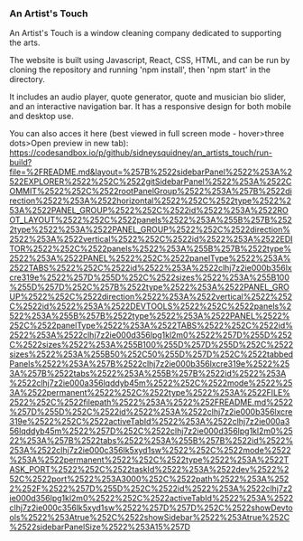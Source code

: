 ### An Artist's Touch

An Artist's Touch is a window cleaning company dedicated to supporting the arts.

The website is built using Javascript, React, CSS, HTML, and can be run by cloning the repository and running 'npm install', then 'npm start' in the directory.

It includes an audio player, quote generator, quote and musician bio slider, and an interactive navigation bar. It has a responsive design for both mobile and desktop use.

You can also acces it here (best viewed in full screen mode - hover>three dots>Open preview in new tab): https://codesandbox.io/p/github/sidneysquidney/an_artists_touch/run-build?file=%2FREADME.md&layout=%257B%2522sidebarPanel%2522%253A%2522EXPLORER%2522%252C%2522gitSidebarPanel%2522%253A%2522COMMIT%2522%252C%2522rootPanelGroup%2522%253A%257B%2522direction%2522%253A%2522horizontal%2522%252C%2522type%2522%253A%2522PANEL_GROUP%2522%252C%2522id%2522%253A%2522ROOT_LAYOUT%2522%252C%2522panels%2522%253A%255B%257B%2522type%2522%253A%2522PANEL_GROUP%2522%252C%2522direction%2522%253A%2522vertical%2522%252C%2522id%2522%253A%2522EDITOR%2522%252C%2522panels%2522%253A%255B%257B%2522type%2522%253A%2522PANEL%2522%252C%2522panelType%2522%253A%2522TABS%2522%252C%2522id%2522%253A%2522clhj7z2ie000b356lxcre319e%2522%257D%255D%252C%2522sizes%2522%253A%255B100%255D%257D%252C%257B%2522type%2522%253A%2522PANEL_GROUP%2522%252C%2522direction%2522%253A%2522vertical%2522%252C%2522id%2522%253A%2522DEVTOOLS%2522%252C%2522panels%2522%253A%255B%257B%2522type%2522%253A%2522PANEL%2522%252C%2522panelType%2522%253A%2522TABS%2522%252C%2522id%2522%253A%2522clhj7z2ie000d356lpg1kl2m0%2522%257D%255D%252C%2522sizes%2522%253A%255B100%255D%257D%255D%252C%2522sizes%2522%253A%255B50%252C50%255D%257D%252C%2522tabbedPanels%2522%253A%257B%2522clhj7z2ie000b356lxcre319e%2522%253A%257B%2522tabs%2522%253A%255B%257B%2522id%2522%253A%2522clhj7z2ie000a356lqddyb45m%2522%252C%2522mode%2522%253A%2522permanent%2522%252C%2522type%2522%253A%2522FILE%2522%252C%2522filepath%2522%253A%2522%252FREADME.md%2522%257D%255D%252C%2522id%2522%253A%2522clhj7z2ie000b356lxcre319e%2522%252C%2522activeTabId%2522%253A%2522clhj7z2ie000a356lqddyb45m%2522%257D%252C%2522clhj7z2ie000d356lpg1kl2m0%2522%253A%257B%2522tabs%2522%253A%255B%257B%2522id%2522%253A%2522clhj7z2ie000c356lk5xyd1sw%2522%252C%2522mode%2522%253A%2522permanent%2522%252C%2522type%2522%253A%2522TASK_PORT%2522%252C%2522taskId%2522%253A%2522dev%2522%252C%2522port%2522%253A3000%252C%2522path%2522%253A%2522%252F%2522%257D%255D%252C%2522id%2522%253A%2522clhj7z2ie000d356lpg1kl2m0%2522%252C%2522activeTabId%2522%253A%2522clhj7z2ie000c356lk5xyd1sw%2522%257D%257D%252C%2522showDevtools%2522%253Atrue%252C%2522showSidebar%2522%253Atrue%252C%2522sidebarPanelSize%2522%253A15%257D
